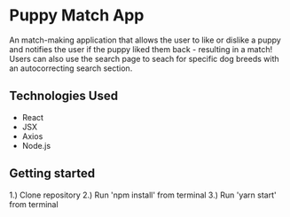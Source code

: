 # Puppy Match App

An match-making application that allows the user to like or dislike a puppy and notifies the user if the puppy liked them back - resulting in a match! Users can also use the search page to seach for specific dog breeds with an autocorrecting search section.

## Technologies Used

- React
- JSX
- Axios
- Node.js

## Getting started

1.) Clone repository
2.) Run 'npm install' from terminal
3.) Run 'yarn start' from terminal
